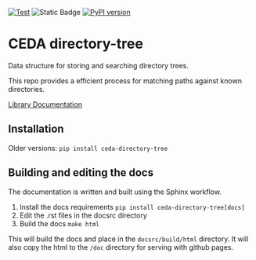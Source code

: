
[![Test](https://github.com/cedadev/ceda-directory-tree/actions/workflows/test.yml/badge.svg)](https://github.com/cedadev/ceda-directory-tree/actions/workflows/test.yml)
![Static Badge](https://img.shields.io/badge/cci%20tagger%20workflow-8AD6F6)
[![PyPI version](https://badge.fury.io/py/ceda-directory-tree.svg)](https://pypi.python.org/pypi/ceda-directory-tree/)

# CEDA directory-tree
Data structure for storing and searching directory trees.

This repo provides a efficient process for matching paths against known directories.

[Library Documentation](https://cedadev.github.io/directory-tree/)

## Installation

Older versions:
`pip install ceda-directory-tree`


## Building and editing the docs

The documentation is written and built using the Sphinx workflow.

1. Install the docs requirements `pip install ceda-directory-tree[docs]
`
2. Edit the .rst files in the docsrc directory
3. Build the docs `make html`

This will build the docs and place in the `docsrc/build/html` directory. It will also
copy the html to the `/doc` directory for serving with github pages.
